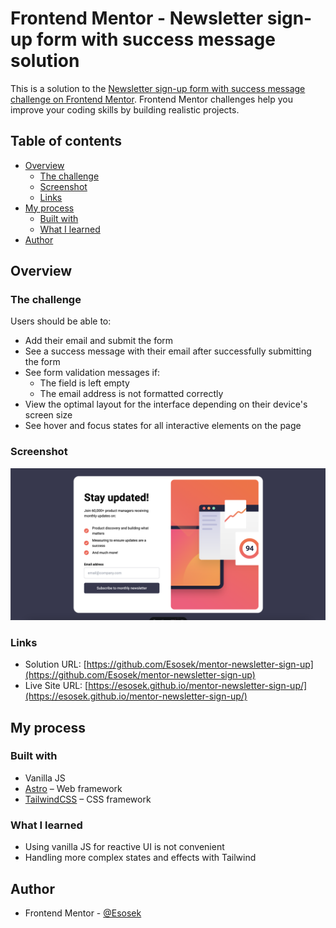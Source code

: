 # Frontend Mentor - Newsletter sign-up form with success message solution

This is a solution to the [Newsletter sign-up form with success message challenge on Frontend Mentor](https://www.frontendmentor.io/challenges/newsletter-signup-form-with-success-message-3FC1AZbNrv). Frontend Mentor challenges help you improve your coding skills by building realistic projects. 

## Table of contents

- [Overview](#overview)
  - [The challenge](#the-challenge)
  - [Screenshot](#screenshot)
  - [Links](#links)
- [My process](#my-process)
  - [Built with](#built-with)
  - [What I learned](#what-i-learned)
- [Author](#author)

## Overview

### The challenge

Users should be able to:

- Add their email and submit the form
- See a success message with their email after successfully submitting the form
- See form validation messages if:
  - The field is left empty
  - The email address is not formatted correctly
- View the optimal layout for the interface depending on their device's screen size
- See hover and focus states for all interactive elements on the page

### Screenshot

![](./src/assets/images/screenshot.png)

### Links

- Solution URL: [https://github.com/Esosek/mentor-newsletter-sign-up](https://github.com/Esosek/mentor-newsletter-sign-up)
- Live Site URL: [https://esosek.github.io/mentor-newsletter-sign-up/](https://esosek.github.io/mentor-newsletter-sign-up/)

## My process

### Built with

- Vanilla JS
- [Astro](https://astro.build/) – Web framework
- [TailwindCSS](https://tailwindcss.com/) – CSS framework

### What I learned

- Using vanilla JS for reactive UI is not convenient
- Handling more complex states and effects with Tailwind

## Author

- Frontend Mentor - [@Esosek](https://www.frontendmentor.io/profile/yourusername)
